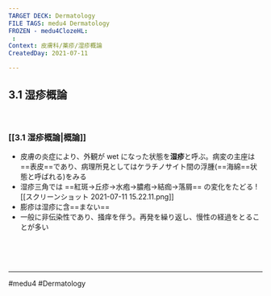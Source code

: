 ```yaml
---
TARGET DECK: Dermatology
FILE TAGS: medu4 Dermatology
FROZEN - medu4ClozeHL:
 : 
Context: 皮膚科/薬疹/湿疹概論
CreatedDay: 2021-07-11

---
```


## 3.1 湿疹概論

<br>

### [[3.1 湿疹概論|概論]] 
* 皮膚の炎症により、外観が wet になった状態を**湿疹**と呼ぶ。病変の主座は==表皮==であり、病理所見としてはケラチノサイト間の浮腫(==海綿==状態と呼ばれる)をみる
* 湿疹三角では
==紅斑→丘疹→水疱→膿疱→結痂→落屑==
の変化をたどる
![[スクリーンショット 2021-07-11 15.22.11.png]]
* 膨疹は湿疹に含==まない==
* 一般に非伝染性であり、掻痒を伴う。再発を繰り返し、慢性の経過をとることが多い
<!--ID: 1626163350282-->





<br><br><br>

---
#medu4 #Dermatology  
